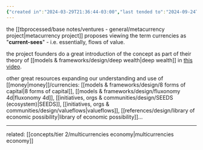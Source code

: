 ```yaml
---
{"created in":"2024-03-29T21:36:44-03:00","last tended to":"2024-09-24T16:23:13-03:00","tags":["concept","🌱"],"dg-publish":true,"notestage":["🌱"],"created":"2024-03-29T21:36:44.051-03:00","updated":"2025-01-24T16:49:51.311-03:00","permalink":"/concepts/design/currencies/","dgPassFrontmatter":true}
---
```


the [[tbprocessed/base notes/ventures - general/metacurrency project\|metacurrency project]] proposes viewing the term currencies as "**current-sees**" - i.e. essentially, flows of value.

the project founders do a great introduction of the concept as part of their theory of [[models & frameworks/design/deep wealth\|deep wealth]] in [this video](https://www.youtube.com/watch?v=kN9ykoFT-1Q&list=PLj8H7uBaUwDvd18QrEPugPMD5Z6Y0W-vB&index=11&pp=iAQB).

other great resources expanding our understanding and use of [[money\|money]]/currencies: [[models & frameworks/design/8 forms of capital\|8 forms of capital]], [[models & frameworks/design/fluxonomy 4d\|fluxonomy 4d]], [[initiatives, orgs & communities/design/SEEDS (ecosystem)\|SEEDS]], [[initiatives, orgs & communities/design/valueflows\|valueflows]], [[references/design/library of economic possibility\|library of economic possibility]]...

---
related: [[concepts/tier 2/multicurrencies economy\|multicurrencies economy]]